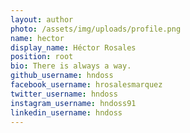 ```yaml
---
layout: author
photo: /assets/img/uploads/profile.png
name: hector
display_name: Héctor Rosales
position: root
bio: There is always a way.
github_username: hndoss
facebook_username: hrosalesmarquez
twitter_username: hndoss
instagram_username: hndoss91
linkedin_username: hndoss
---
```


